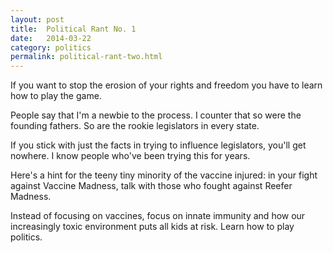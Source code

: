 ```yaml
---
layout: post
title:  Political Rant No. 1
date:   2014-03-22
category: politics
permalink: political-rant-two.html
---
```


If you want to stop the erosion of your rights and freedom you have to learn how to play the game.

People say that I'm a newbie to the process. I counter that so were the founding fathers. So are the rookie legislators in every state.

If you stick with just the facts in trying to influence legislators, you'll get nowhere. I know people who've been trying this for years.

Here's a hint for the teeny tiny minority of the vaccine injured: in your fight against Vaccine Madness, talk with those who fought against Reefer Madness.

Instead of focusing on vaccines, focus on innate immunity and how our increasingly toxic environment puts all kids at risk. Learn how to play politics.